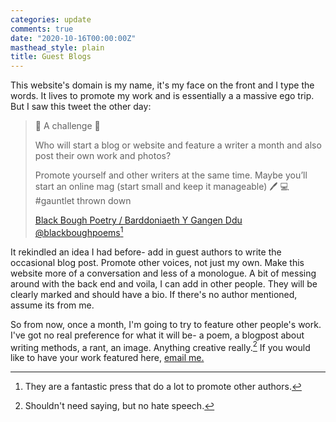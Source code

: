 ```yaml
---
categories: update
comments: true
date: "2020-10-16T00:00:00Z"
masthead_style: plain
title: Guest Blogs
---
```


This website's domain is my name, it's my face on the front and I type the words. It lives to promote my work and is essentially a a massive ego trip. But I saw this tweet the other day:
>🌟 A challenge 🌟
>
> Who will start a blog or website and feature a writer a month and also post their own work and photos?
>
> Promote yourself and other writers at the same time. Maybe you’ll start an online mag (start small and keep it manageable)  🖊 💻 #gauntlet thrown down
>
> [Black Bough Poetry / Barddoniaeth Y Gangen Ddu @blackboughpoems](https://twitter.com/blackboughpoems/status/1316511381198442498?s=03)[^1]

It rekindled an idea I had before- add in guest authors to write the occasional blog post. Promote other voices, not just my own. Make this website more of a conversation and less of a monologue. A bit of messing around with the back end and voila, I can add in other people. They will be clearly marked and should have a bio. If there's no author mentioned, assume its from me.

So from now, once a month, I'm going to try to feature other people's work. I've got no real preference for what it will be- a poem, a blogpost about writing methods, a rant, an image. Anything creative really.[^2] If you would like to have your work featured here, [email me.](mailto:contact@davidralphlewis.co.uk)

[^1]: They are a fantastic press that do a lot to promote other authors.
[^2]: Shouldn't need saying, but no hate speech.
